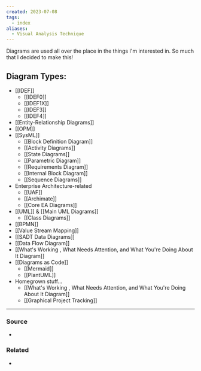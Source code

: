 ```yaml
---
created: 2023-07-08
tags:
  - index
aliases:
  - Visual Analysis Technique
---
```

Diagrams are used all over the place in the things I'm interested in. So much that I decided to make this!

## Diagram Types:
- [[IDEF]]
	- [[IDEF0]]
	- [[IDEF1X]]
	- [[IDEF3]]
	- [[IDEF4]]
- [[Entity-Relationship Diagrams]]
- [[OPM]]
- [[SysML]]
	- [[Block Definition Diagram]]
	- [[Activity Diagrams]]
	- [[State Diagrams]]
	- [[Parametric Diagram]]
	- [[Requirements Diagram]]
	- [[Internal Block Diagram]]
	- [[Sequence Diagrams]]
- Enterprise Architecture-related
	- [[UAF]]
	- [[Archimate]]
	- [[Core EA Diagrams]]
- [[UML]] & [[Main UML Diagrams]]
	- [[Class Diagrams]]
- [[BPMN]]
- [[Value Stream Mapping]]
- [[SADT Data Diagrams]]
- [[Data Flow Diagram]]
- [[What's Working , What Needs Attention, and What You're Doing About It Diagram]]
- [[Diagrams as Code]]
	- [[Mermaid]]
	- [[PlantUML]]
- Homegrown stuff...
	- [[What's Working , What Needs Attention, and What You're Doing About It Diagram]]
	- [[Graphical Project Tracking]]

---
### Source
- 

### Related
- 